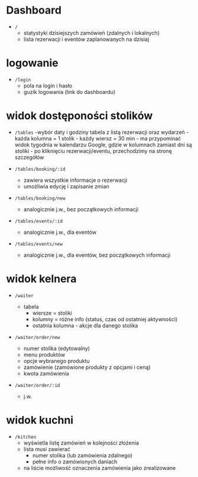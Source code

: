 # Dashboard

- `/`
    - statystyki dzisiejszych zamówień (zdalnych i lokalnych)
    - lista rezerwacji i eventów zaplanowanych na dzisiaj

# logowanie

- `/login`
    - pola na login i hasło
    - guzik logowania (link do dashboardu)

# widok dostęponości stolików

- `/tables`
    -wybór daty i godziny
    tabela z listą rezerwacji oraz wydarzeń
        - każda kolumna = 1 stolik
        - każdy wiersz = 30 min
        - ma przypominać widok tygodnia w kalendarzu Google,    gdzie w kolumnach zamiast dni są stoliki
        - po kliknięciu rezerwacji/eventu, przechodzimy na      stronę szczegółów

- `/tables/booking/:id`
    - zawiera wszystkie informacje o rezerwacji
    - umożliwia edycję i zapisanie zmian

- `/tables/booking/new`
    - analogicznie j.w., bez początkowych informacji
- `/tables/events/:id`
    - analogicznie j.w., dla eventów
- `/tables/events/new`
    - analogicznie j.w., dla eventów, bez początkowych      informacji

# widok kelnera

- `/waiter`
     - tabela
        - wiersze = stoliki
        - kolumny = różne info (status, czas od ostatniej       aktywności)
        - ostatnia kolumna - akcje dla danego stolika

- `/waiter/order/new`
    - numer stolika (edytowalny)
    - menu produktów
    - opcje wybranego produktu
    - zamówienie (zamówione produkty z opcjami i ceną)
    - kwota zamówienia

- `/waiter/order/:id`
    - j.w.

# widok kuchni

- `/kitchen`
    - wyświetla listę zamówień w kolejności złożenia
    - lista musi zawierać
        - numer stolika (lub zamówienia zdalnego)
        - pełne info o zamówionych daniach
    - na liście możliwość oznaczenia zamówienia jako            zrealizowane
